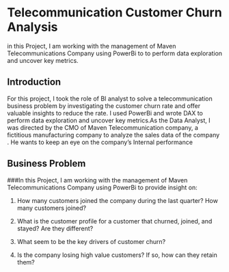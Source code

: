 # Telecommunication Customer Churn Analysis
in this Project, I am working with the management of Maven Telecommunications Company using PowerBi to to perform data exploration and uncover key metrics.

## Introduction

For this project, I took the role of BI analyst to solve a telecommunication business problem by investigating the customer churn rate and offer valuable insights to reduce the rate. I used PowerBi and wrote DAX to perform data exploration and uncover key metrics.As the Data Analyst, I was directed by the CMO of Maven Telecommunication company, a fictitious manufacturing company to analyze the sales  data of the company . He wants to keep an eye on the company’s Internal performance 

## Business Problem

###In this Project, I am working with the management of Maven Telecommunications Company using PowerBi to provide insight on:

1. How many customers joined the company during the last quarter? How many customers joined?

2. What is the customer profile for a customer that churned, joined, and stayed? Are they different?

3. What seem to be the key drivers of customer churn?

4. Is the company losing high value customers? If so, how can they retain them?
